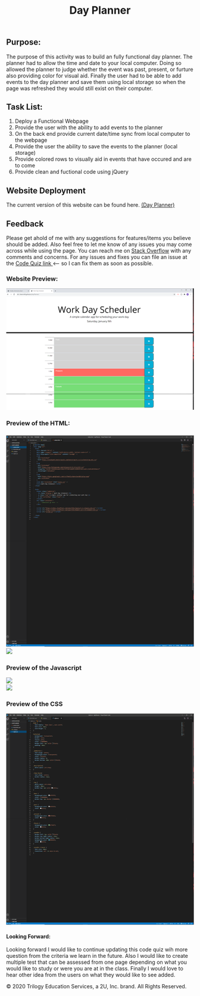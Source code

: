 <header>
    <h1>Day Planner</h1>
</header>

<body>

<h2>Purpose:</h2>
    
<p> The purpose of this activity was to build an fully functional day planner. The planner had to allow the time and date to your local computer. Doing so allowed the planner to judge whether the event was past, present, or furture also providing color for visual aid. Finally the user had to be able to add events to the day planner and save them using local storage so when the page was refreshed they would still exist on their computer. </p>

<h2>Task List:</h2>

<ol>
    <li> Deploy a Functional Webpage </li>
    <li> Provide the user with the ability to add events to the planner </li>
    <li> On the back end provide current date/time sync from local computer to the webpage</li>
    <li> Provide the user the ability to save the events to the planner (local storage)</li>
    <li> Provide colored rows to visually aid in events that have occured and are to come</li>
    <li> Provide clean and fuctional code using jQuery</li>
</ol>

<h2>Website Deployment</h2>

<p> The current version of this website can be found here. <a href="https://bhamm90.github.io/dayPlanner/">(Day Planner)</a>

<h2>Feedback</h2>

<p> Please get ahold of me with any suggestions for features/items you believe should be added. Also feel free to let me know of any issues you may come across while using the page. You can reach me on <a href="https://stackoverflow.com/users/14324130/bhamm90">Stack Overflow</a> with any comments and concerns. For any issues and fixes you can file an issue at the <a href="https://github.com/BHamm90/codeQuiz/issues">Code Quiz link </a> <-- so I can fix them as soon as possible. </p>

<h3>Website Preview:</h3>

<img src="Assets/images/webpage.png">

<h3>Preview of the HTML: <h3>

<img src="Assets/images/index.png">

<br>

<img src="Assets/images/scoreboard.png">

<h3>Preview of the Javascript</h3>

<img src="Assets/images/testJava.png">

<br>

<img src="Assets/images/scorejava.png">

<h3>Preview of the CSS</h3>

<img src="Assets/images/css.png">

<h4>Looking Forward: </h4>

<p> Looking forward I would like to continue updating this code quiz wih more question from the criteria we learn in the future. Also I would like to create multiple test that can be assessed from one page depending on what you would like to study or were you are at in the class. Finally I would love to hear other idea from the users on what they would like to see added.

<Footer>
 <p> © 2020 Trilogy Education Services, a 2U, Inc. brand. All Rights Reserved. </p>
</Footer>
